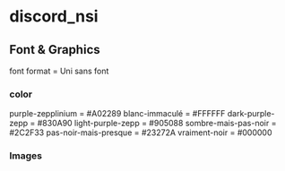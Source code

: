 # discord_nsi

## Font & Graphics

font format = Uni sans font 

### color

purple-zepplinium = #A02289
blanc-immaculé = #FFFFFF
dark-purple-zepp = #830A90
light-purple-zepp = #905088
sombre-mais-pas-noir = #2C2F33
pas-noir-mais-presque = #23272A
vraiment-noir = #000000

### Images

[]()
